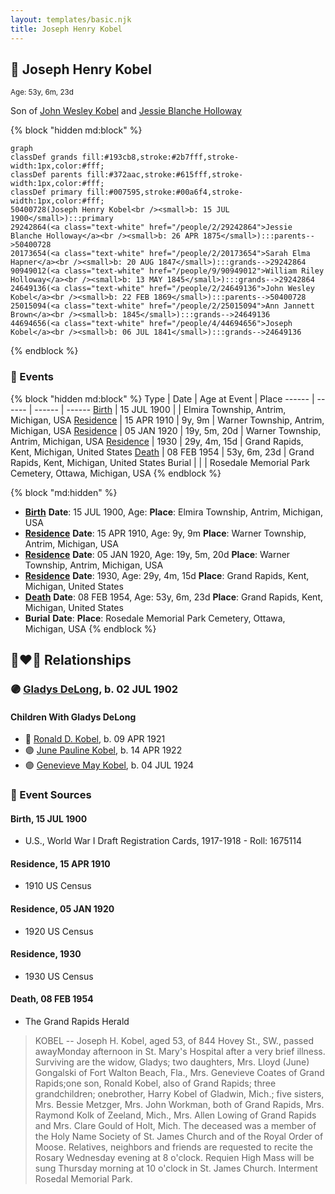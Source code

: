 ```yaml
---
layout: templates/basic.njk
title: Joseph Henry Kobel
---
```

## 🔵 Joseph Henry Kobel
<small>Age: 53y, 6m, 23d</small>

Son of [John Wesley Kobel](/people/2/24649136) and [Jessie Blanche Holloway](/people/2/29242864)

{% block "hidden md:block" %}
```mermaid
graph
classDef grands fill:#193cb8,stroke:#2b7fff,stroke-width:1px,color:#fff;
classDef parents fill:#372aac,stroke:#615fff,stroke-width:1px,color:#fff;
classDef primary fill:#007595,stroke:#00a6f4,stroke-width:1px,color:#fff;
50400728(Joseph Henry Kobel<br /><small>b: 15 JUL 1900</small>):::primary
29242864(<a class="text-white" href="/people/2/29242864">Jessie Blanche Holloway</a><br /><small>b: 26 APR 1875</small>):::parents-->50400728
20173654(<a class="text-white" href="/people/2/20173654">Sarah Elma Hapner</a><br /><small>b: 20 AUG 1847</small>):::grands-->29242864
90949012(<a class="text-white" href="/people/9/90949012">William Riley Holloway</a><br /><small>b: 13 MAY 1845</small>):::grands-->29242864
24649136(<a class="text-white" href="/people/2/24649136">John Wesley Kobel</a><br /><small>b: 22 FEB 1869</small>):::parents-->50400728
25015094(<a class="text-white" href="/people/2/25015094">Ann Jannett Brown</a><br /><small>b: 1845</small>):::grands-->24649136
44694656(<a class="text-white" href="/people/4/44694656">Joseph Kobel</a><br /><small>b: 06 JUL 1841</small>):::grands-->24649136
```
{% endblock %}

### 📆 Events

{% block "hidden md:block" %}
Type | Date | Age at Event | Place
------ | ------ | ------ | ------
[Birth](#event-event-2) | 15 JUL 1900 |  | Elmira Township, Antrim, Michigan, USA
[Residence](#event-event-0) | 15 APR 1910 | 9y, 9m | Warner Township, Antrim, Michigan, USA
[Residence](#event-event-1) | 05 JAN 1920 | 19y, 5m, 20d | Warner Township, Antrim, Michigan, USA
[Residence](#event-event-2) | 1930 | 29y, 4m, 15d | Grand Rapids, Kent, Michigan, United States
[Death](#event-event-6) | 08 FEB 1954 | 53y, 6m, 23d | Grand Rapids, Kent, Michigan, United States
Burial |  |  | Rosedale Memorial Park Cemetery, Ottawa, Michigan, USA
{% endblock %}

{% block "md:hidden" %}
- **[Birth](#event-event-2)**
**Date**: 15 JUL 1900, Age:
**Place**: Elmira Township, Antrim, Michigan, USA
- **[Residence](#event-event-0)**
**Date**: 15 APR 1910, Age: 9y, 9m
**Place**: Warner Township, Antrim, Michigan, USA
- **[Residence](#event-event-1)**
**Date**: 05 JAN 1920, Age: 19y, 5m, 20d
**Place**: Warner Township, Antrim, Michigan, USA
- **[Residence](#event-event-2)**
**Date**: 1930, Age: 29y, 4m, 15d
**Place**: Grand Rapids, Kent, Michigan, United States
- **[Death](#event-event-6)**
**Date**: 08 FEB 1954, Age: 53y, 6m, 23d
**Place**: Grand Rapids, Kent, Michigan, United States
- **Burial**
**Date**:
**Place**: Rosedale Memorial Park Cemetery, Ottawa, Michigan, USA
{% endblock %}

## 👩‍❤️‍👨 Relationships

### 🟣 [Gladys DeLong](/people/9/96793928), b. 02 JUL 1902

#### Children With Gladys DeLong
* 🔵 [Ronald D. Kobel](/people/4/42573952), b. 09 APR 1921
* 🟣 [June Pauline Kobel](/people/4/43589122), b. 14 APR 1922
* 🟣 [Genevieve May Kobel](/people/2/28360305), b. 04 JUL 1924
### 📰 Event Sources

#### <a id="event-event-2"></a> Birth, 15 JUL 1900
* U.S., World War I Draft Registration Cards, 1917-1918  - Roll: 1675114

#### <a id="event-event-0"></a> Residence, 15 APR 1910
* 1910 US Census

#### <a id="event-event-1"></a> Residence, 05 JAN 1920
* 1920 US Census

#### <a id="event-event-2"></a> Residence, 1930
* 1930 US Census

#### <a id="event-event-6"></a> Death, 08 FEB 1954
* The Grand Rapids Herald
>   
  > KOBEL -- Joseph H. Kobel, aged 53, of 844 Hovey St., SW., passed awayMonday afternoon in St. Mary's Hospital after a very brief illness. Surviving are the widow, Gladys; two daughters, Mrs. Lloyd (June) Gongalski of Fort Walton Beach, Fla., Mrs. Genevieve Coates of Grand Rapids;one son, Ronald Kobel, also of Grand Rapids; three grandchildren; onebrother, Harry Kobel of Gladwin, Mich.; five sisters, Mrs. Bessie Metzger, Mrs. John Workman, both of Grand Rapids, Mrs. Raymond Kolk of Zeeland, Mich., Mrs. Allen Lowing of Grand Rapids and Mrs. Clare Gould of Holt, Mich. The deceased was a member of the Holy Name Society of St. James Church and of the Royal Order of Moose. Relatives, neighbors and friends are requested to recite the Rosary Wednesday evening at 8 o'clock. Requien High Mass will be sung Thursday morning at 10 o'clock in St. James Church. Interment Rosedal Memorial Park.
